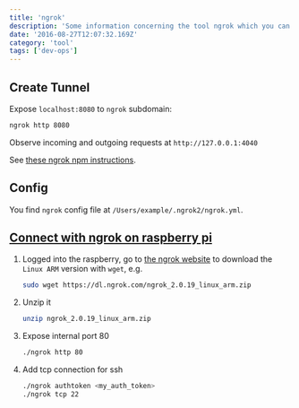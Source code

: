 ```yaml
---
title: 'ngrok'
description: 'Some information concerning the tool ngrok which you can use to create http tunnels easily'
date: '2016-08-27T12:07:32.169Z'
category: 'tool'
tags: ['dev-ops']
---
```


## Create Tunnel

Expose `localhost:8080` to `ngrok` subdomain:

```bash
ngrok http 8080
```

Observe incoming and outgoing requests at `http://127.0.0.1:4040`

See [these ngrok npm instructions](https://www.npmjs.com/package/ngrok).

## Config

You find `ngrok` config file at `/Users/example/.ngrok2/ngrok.yml`.

## [Connect with ngrok on raspberry pi](http://www.instructables.com/id/Raspberry-Pi-online-SSH-easy-way/step3/Ngrok/)

1. Logged into the raspberry, go to [the ngrok website](https://ngrok.com/download) to download the `Linux ARM` version with `wget`, e.g.

    ```bash
	sudo wget https://dl.ngrok.com/ngrok_2.0.19_linux_arm.zip
    ```

2. Unzip it

    ```bash
	unzip ngrok_2.0.19_linux_arm.zip
    ```

3. Expose internal port 80

    ```bash
	./ngrok http 80
    ```

4. Add tcp connection for ssh

    ```bash
	./ngrok authtoken <my_auth_token>
	./ngrok tcp 22
    ```